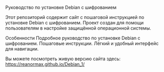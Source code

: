Руководство по установке Debian с шифрованием

Этот репозиторий содержит сайт с пошаговой инструкцией по установке Debian с шифрованием. Проект создан для помощи пользователям в настройке защищённой операционной системы.

Особенности
Подробное руководство по установке Debian с шифрованием.
Пошаговые инструкции.
Лёгкий и удобный интерфейс для навигации.


Вы можете посмотреть живую версию сайта здесь:
https://reanormax.github.io/Debian_1/


